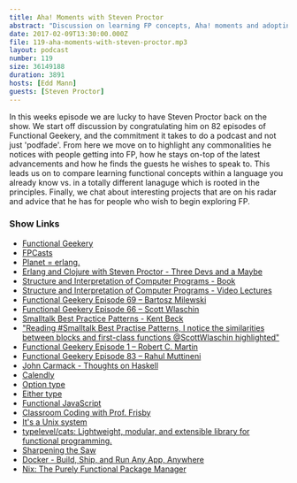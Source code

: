```yaml
---
title: Aha! Moments with Steven Proctor
abstract: "Discussion on learning FP concepts, Aha! moments and adopting FP into the workplace"
date: 2017-02-09T13:30:00.000Z
file: 119-aha-moments-with-steven-proctor.mp3
layout: podcast
number: 119
size: 36149188
duration: 3891
hosts: [Edd Mann]
guests: [Steven Proctor]
---
```


In this weeks episode we are lucky to have Steven Proctor back on the show.
We start off discussion by congratulating him on 82 episodes of Functional Geekery, and the commitment it takes to do a podcast and not just 'podfade'.
From here we move on to highlight any commonalities he notices with people getting into FP, how he stays on-top of the latest advancements and how he finds the guests he wishes to speak to.
This leads us on to compare learning functional concepts within a language you already know vs. in a totally different lanaguge which is rooted in the principles.
Finally, we chat about interesting projects that are on his radar and advice that he has for people who wish to begin exploring FP.

### Show Links

- [Functional Geekery](https://www.functionalgeekery.com/)
- [FPCasts](https://www.fpcasts.com/)
- [Planet = erlang.](http://www.planeterlang.com/)
- [Erlang and Clojure with Steven Proctor - Three Devs and a Maybe](http://threedevsandamaybe.com/erlang-and-clojure-with-steven-proctor/)
- [Structure and Interpretation of Computer Programs - Book](https://mitpress.mit.edu/sicp/full-text/book/book.html)
- [Structure and Interpretation of Computer Programs - Video Lectures](https://ocw.mit.edu/courses/electrical-engineering-and-computer-science/6-001-structure-and-interpretation-of-computer-programs-spring-2005/video-lectures/)
- [Functional Geekery Episode 69 – Bartosz Milewski](https://www.functionalgeekery.com/episode-69-bartosz-milewski/)
- [Functional Geekery Episode 66 – Scott Wlaschin](https://www.functionalgeekery.com/episode-66-scott-wlaschin/)
- [Smalltalk Best Practice Patterns - Kent Beck](https://www.amazon.co.uk/Smalltalk-Best-Practice-Patterns-Kent/dp/013476904X)
- ["Reading #Smalltalk Best Practise Patterns, I notice the similarities between blocks and first-class functions @ScottWlaschin highlighted"](https://twitter.com/3DevsAndAMaybe/status/827097987142864896)
- [Functional Geekery Episode 1 – Robert C. Martin](https://www.functionalgeekery.com/episode-1-robert-c-martin/)
- [Functional Geekery Episode 83 – Rahul Muttineni](https://www.functionalgeekery.com/episode-83-rahul-muttineni/)
- [John Carmack - Thoughts on Haskell](http://functionaltalks.org/2013/08/26/john-carmack-thoughts-on-haskell/)
- [Calendly](https://calendly.com/)
- [Option type](https://en.wikipedia.org/wiki/Option_type)
- [Either type](http://danielwestheide.com/blog/2013/01/02/the-neophytes-guide-to-scala-part-7-the-either-type.html)
- [Functional JavaScript](http://shop.oreilly.com/product/0636920028857.do)
- [Classroom Coding with Prof. Frisby](https://www.youtube.com/watch?v=h_tkIpwbsxY)
- [It's a Unix system](https://www.youtube.com/watch?v=dFUlAQZB9Ng)
- [typelevel/cats: Lightweight, modular, and extensible library for functional programming.](https://github.com/typelevel/cats)
- [Sharpening the Saw](https://blog.codinghorror.com/sharpening-the-saw/)
- [Docker - Build, Ship, and Run Any App, Anywhere](https://www.docker.com/)
- [Nix: The Purely Functional Package Manager](https://nixos.org/nix/)
